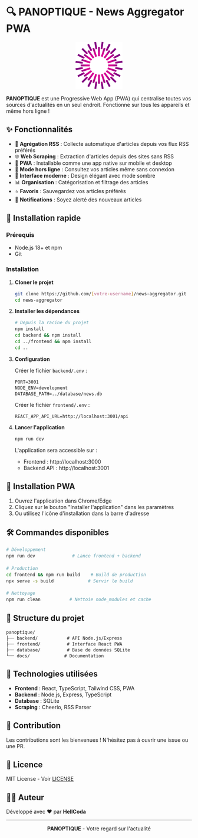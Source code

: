 # 🔍 PANOPTIQUE - News Aggregator PWA

<p align="center">
  <img src="frontend/public/logo192.png" alt="Panoptique Logo" width="128" height="128">
</p>

**PANOPTIQUE** est une Progressive Web App (PWA) qui centralise toutes vos sources d'actualités en un seul endroit. Fonctionne sur tous les appareils et même hors ligne !

## ✨ Fonctionnalités

- 📰 **Agrégation RSS** : Collecte automatique d'articles depuis vos flux RSS préférés
- 🌐 **Web Scraping** : Extraction d'articles depuis des sites sans RSS
- 📱 **PWA** : Installable comme une app native sur mobile et desktop
- 🔌 **Mode hors ligne** : Consultez vos articles même sans connexion
- 🎨 **Interface moderne** : Design élégant avec mode sombre
- 📊 **Organisation** : Catégorisation et filtrage des articles
- ⭐ **Favoris** : Sauvegardez vos articles préférés
- 🔔 **Notifications** : Soyez alerté des nouveaux articles

## 🚀 Installation rapide

### Prérequis

- Node.js 18+ et npm
- Git

### Installation

1. **Cloner le projet**
   ```bash
   git clone https://github.com/[votre-username]/news-aggregator.git
   cd news-aggregator
   ```

2. **Installer les dépendances**
   ```bash
   # Depuis la racine du projet
   npm install
   cd backend && npm install
   cd ../frontend && npm install
   cd ..
   ```

3. **Configuration**
   
   Créer le fichier `backend/.env` :
   ```env
   PORT=3001
   NODE_ENV=development
   DATABASE_PATH=../database/news.db
   ```

   Créer le fichier `frontend/.env` :
   ```env
   REACT_APP_API_URL=http://localhost:3001/api
   ```

4. **Lancer l'application**
   ```bash
   npm run dev
   ```

   L'application sera accessible sur :
   - Frontend : http://localhost:3000
   - Backend API : http://localhost:3001

## 📱 Installation PWA

1. Ouvrez l'application dans Chrome/Edge
2. Cliquez sur le bouton "Installer l'application" dans les paramètres
3. Ou utilisez l'icône d'installation dans la barre d'adresse

## 🛠️ Commandes disponibles

```bash
# Développement
npm run dev              # Lance frontend + backend

# Production
cd frontend && npm run build    # Build de production
npx serve -s build             # Servir le build

# Nettoyage
npm run clean           # Nettoie node_modules et cache
```

## 📂 Structure du projet

```
panoptique/
├── backend/           # API Node.js/Express
├── frontend/          # Interface React PWA
├── database/          # Base de données SQLite
└── docs/             # Documentation
```

## 🔧 Technologies utilisées

- **Frontend** : React, TypeScript, Tailwind CSS, PWA
- **Backend** : Node.js, Express, TypeScript
- **Database** : SQLite
- **Scraping** : Cheerio, RSS Parser

## 🤝 Contribution

Les contributions sont les bienvenues ! N'hésitez pas à ouvrir une issue ou une PR.

## 📄 Licence

MIT License - Voir [LICENSE](LICENSE)

## 👨‍💻 Auteur

Développé avec ❤️ par **HellCoda**

---

<p align="center">
  <strong>PANOPTIQUE</strong> - Votre regard sur l'actualité
</p>

